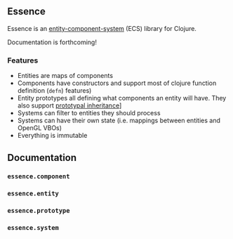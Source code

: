 ## Essence

Essence is an [entity-component-system](http://en.wikipedia.org/wiki/Entity_component_system)
(ECS) library for Clojure.

Documentation is forthcoming!

### Features

* Entities are maps of components
* Components have constructors and support most of clojure function definition
  (`defn`) features)
* Entity prototypes all defining what components an entity will have. They also
  support [prototypal inheritance](http://javascript.crockford.com/prototypal.html)]
* Systems can filter to entities they should process
* Systems can have their own state (i.e. mappings between entities and OpenGL
  VBOs)
* Everything is immutable

## Documentation

### `essence.component`

### `essence.entity`

### `essence.prototype`

### `essence.system`

